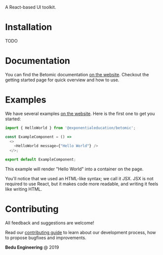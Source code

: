 A React-based UI toolkit.

# Installation

TODO

# Documentation 
You can find the Betomic documentation [on the website](https://betomic.bedu.org). Checkout the getting started page for quick overview and how to use.

# Examples
We have several examples [on the website](https://betomic.bedu.org). Here is the first one to get you started:

```js
import { HelloWorld } from '@exponentialeducation/betomic';

const ExampleComponent = () => 
  <>
    <HelloWorld message={"Hello World"} />
  </>;

export default ExampleComponent;
```

This example will render "Hello World" into a container on the page.

You'll notice that we used an HTML-like syntax; we call it JSX. JSX is not required to use React, but it makes code more readable, and writing it feels like writing HTML.

# Contributing
All feedback and suggestions are welcome!

Read our [contributing guide](https://github.com/ExponentialEducation/betomic/blob/develop/CONTRIBUTING.md) to learn about our development process, how to propose bugfixes and improvements.

**Bedu Engineering** @ 2019
